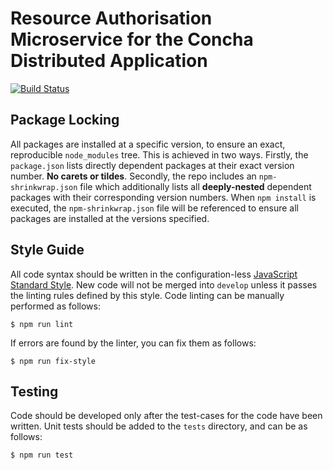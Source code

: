 # Resource Authorisation Microservice for the Concha Distributed Application

[![Build Status](https://travis-ci.org/thefarang/concha_auth.svg)](https://travis-ci.org/thefarang/concha_auth)

## Package Locking
All packages are installed at a specific version, to ensure an exact, reproducible `node_modules` tree. This is achieved in two ways. Firstly, the `package.json` lists directly dependent packages at their exact version number. **No carets or tildes**. Secondly, the repo includes an `npm-shrinkwrap.json` file which additionally lists all **deeply-nested** dependent packages with their corresponding version numbers. When `npm install` is executed, the `npm-shrinkwrap.json` file will be referenced to ensure all packages are installed at the versions specified.


## Style Guide
All code syntax should be written in the configuration-less [JavaScript Standard Style](https://standardjs.com). New code will not be merged into `develop` unless it passes the linting rules defined by this style. Code linting can be manually performed as follows:

```
$ npm run lint  
```

If errors are found by the linter, you can fix them as follows:

```
$ npm run fix-style  
```


## Testing
Code should be developed only after the test-cases for the code have been written. Unit tests should be added to the `tests` directory, and can be as follows:

```
$ npm run test  
```

